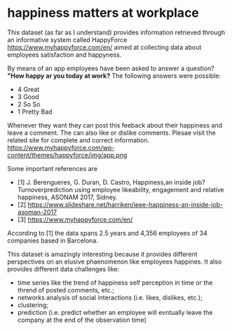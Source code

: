 # happiness matters at workplace

This dataset (as far as I understand) provides information retrieved through an informative system called HappyForce https://www.myhappyforce.com/en/  aimed at collecting data about employees satisfaction and happyness. 

By means of an app  employees have been asked to answer a question?
**"How happy ar you today at work?**
The following answers were possible:
- 4 Great
- 3 Good
- 2 So So
- 1 Pretty Bad

Whenever they want they can post this feeback about their happiness and leave a comment. The can also like or dislike comments. Plesae visit the related site for complete and correct information.
https://www.myhappyforce.com/wp-content/themes/happyforce/img/app.png

Some important references are 
* [1] J. Berengueres, G. Duran, D. Castro, Happiness,an inside job? Turnoverprediction using employee likeability, engagement and relative happiness, ASONAM 2017, Sidney.
* [2] https://www.slideshare.net/harriken/ieee-happiness-an-inside-job-asoman-2017
* [3] https://www.myhappyforce.com/en/ 

According to [1] the data spans 2.5 years and 4,356 employees of 34 companies  based  in  Barcelona.

This dataset is amazingly interesting because it provides different perspectives on an elusive phaenomenon like employees happines. It also provides different data challenges like:
- time series like the trend of happiness self perception in time or the thrend of posted comments, etc.;
- networks analysis of social interactions (i.e. likes, dislikes, etc.);
- clustering;
- prediction (i.e. predict whether an employee will evntually leave the company at the end of the observation time)
